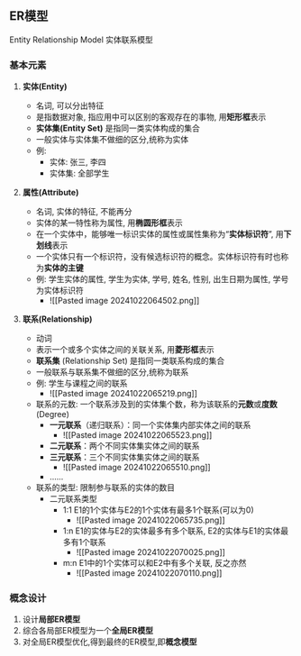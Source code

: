 ## ER模型
Entity Relationship Model 实体联系模型

### 基本元素
1. **实体(Entity)** 
	- 名词, 可以分出特征
	- 是指数据对象, 指应用中可以区别的客观存在的事物, 用**矩形框**表示
	- **实体集(Entity Set)** 是指同一类实体构成的集合
	- 一般实体与实体集不做细的区分,统称为实体
	- 例:
		- 实体: 张三, 李四
		- 实体集: 全部学生
2. **属性(Attribute)**
	- 名词, 实体的特征, 不能再分
	- 实体的某一特性称为属性, 用**椭圆形框**表示
	- 在一个实体中，能够唯一标识实体的属性或属性集称为“**实体标识符**”, 用**下划线**表示
	- 一个实体只有一个标识符，没有候选标识符的概念。实体标识符有时也称为**实体的主键**
	- 例: 学生实体的属性, 学生为实体, 学号, 姓名, 性别, 出生日期为属性, 学号为实体标识符
		- ![[Pasted image 20241022064502.png]]

3. **联系(Relationship)**
	- 动词
	- 表示一个或多个实体之间的关联关系, 用**菱形框**表示
	- **联系集** (Relationship Set) 是指同一类联系构成的集合
	-  一般联系与联系集不做细的区分,统称为联系
	- 例: 学生与课程之间的联系
		- ![[Pasted image 20241022065219.png]]
	- 联系的元数: 一个联系涉及到的实体集个数，称为该联系的**元数**或**度数** (Degree)
		- **一元联系**（递归联系）：同一个实体集内部实体之间的联系
			- ![[Pasted image 20241022065523.png]]
		- **二元联系**：两个不同实体集实体之间的联系
		- **三元联系**：三个不同实体集实体之间的联系
			- ![[Pasted image 20241022065510.png]]
		- ......
	- 联系的类型: 限制参与联系的实体的数目
		- 二元联系类型
			- 1:1 E1的1个实体与E2的1个实体有最多1个联系(可以为0)
				- ![[Pasted image 20241022065735.png]]
			- 1:n E1的实体与E2的实体最多有多个联系, E2的实体与E1的实体最多有1个联系
				- ![[Pasted image 20241022070025.png]]
			- m:n E1中的1个实体可以和E2中有多个关联, 反之亦然
				- ![[Pasted image 20241022070110.png]]
### 概念设计
1. 设计**局部ER模型**
2. 综合各局部ER模型为一个**全局ER模型**
3. 对全局ER模型优化,得到最终的ER模型,即**概念模型**